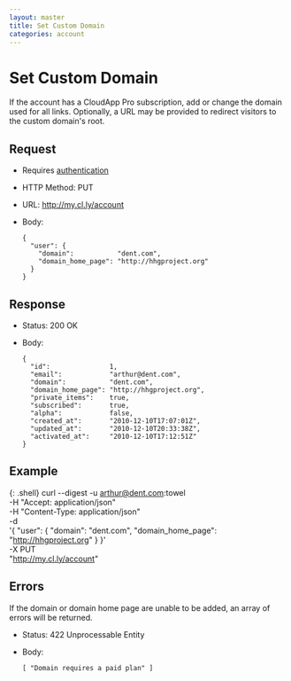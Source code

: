 ```yaml
---
layout: master
title: Set Custom Domain
categories: account
---
```


# Set Custom Domain

If the account has a CloudApp Pro subscription, add or change the domain used for all links. Optionally, a URL may be provided to redirect visitors to the custom domain's root.


## Request

- Requires [authentication](/usage/#authentication)
- HTTP Method: PUT
- URL: http://my.cl.ly/account
- Body:

      {
        "user": {
          "domain":           "dent.com",
          "domain_home_page": "http://hhgproject.org"
        }
      }


## Response

- Status: 200 OK
- Body:

      {
        "id":               1,
        "email":            "arthur@dent.com",
        "domain":           "dent.com",
        "domain_home_page": "http://hhgproject.org",
        "private_items":    true,
        "subscribed":       true,
        "alpha":            false,
        "created_at":       "2010-12-10T17:07:01Z",
        "updated_at":       "2010-12-10T20:33:38Z",
        "activated_at":     "2010-12-10T17:12:51Z"
      }


## Example

{: .shell}
    curl --digest -u arthur@dent.com:towel \
         -H "Accept: application/json" \
         -H "Content-Type: application/json" \
         -d \
           '{
              "user": {
                "domain":           "dent.com",
                "domain_home_page": "http://hhgproject.org"
              }
            }' \
         -X PUT \
         "http://my.cl.ly/account"


## Errors

If the domain or domain home page are unable to be added, an array of errors
will be returned.

- Status: 422 Unprocessable Entity
- Body:

      [ "Domain requires a paid plan" ]
